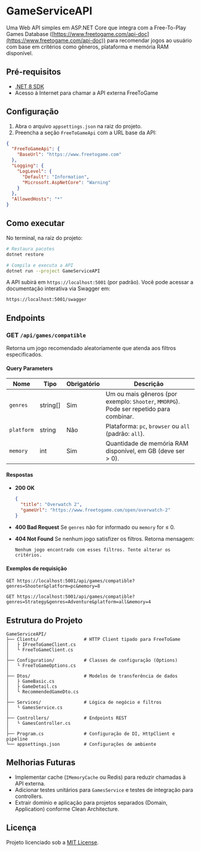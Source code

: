 ﻿# GameServiceAPI

Uma Web API simples em ASP.NET Core que integra com a Free-To-Play Games Database ([https://www.freetogame.com/api-doc](https://www.freetogame.com/api-doc)) para recomendar jogos ao usuário com base em critérios como gêneros, plataforma e memória RAM disponível.

## Pré-requisitos

* [.NET 8 SDK](https://dotnet.microsoft.com/download/dotnet/8.0)
* Acesso à Internet para chamar a API externa FreeToGame

## Configuração

1. Abra o arquivo `appsettings.json` na raiz do projeto.
2. Preencha a seção `FreeToGameApi` com a URL base da API:

```json
{
  "FreeToGameApi": {
    "BaseUrl": "https://www.freetogame.com"
  },
  "Logging": {
    "LogLevel": {
      "Default": "Information",
      "Microsoft.AspNetCore": "Warning"
    }
  },
  "AllowedHosts": "*"
}
```

## Como executar

No terminal, na raiz do projeto:

```bash
# Restaura pacotes
dotnet restore

# Compila e executa a API
dotnet run --project GameServiceAPI
```

A API subirá em `https://localhost:5001` (por padrão). Você pode acessar a documentação interativa via Swagger em:

```
https://localhost:5001/swagger
```

## Endpoints

### GET `/api/games/compatible`

Retorna um jogo recomendado aleatoriamente que atenda aos filtros especificados.

#### Query Parameters

| Nome       | Tipo      | Obrigatório | Descrição                                                                               |
| ---------- | --------- | ----------- | --------------------------------------------------------------------------------------- |
| `genres`   | string\[] | Sim         | Um ou mais gêneros (por exemplo: `Shooter`, `MMORPG`). Pode ser repetido para combinar. |
| `platform` | string    | Não         | Plataforma: `pc`, `browser` ou `all` (padrão: `all`).                                   |
| `memory`   | int       | Sim         | Quantidade de memória RAM disponível, em GB (deve ser > 0).                             |

#### Respostas

* **200 OK**

  ```json
  {
    "title": "Overwatch 2",
    "gameUrl": "https://www.freetogame.com/open/overwatch-2"
  }
  ```
* **400 Bad Request**
  Se `genres` não for informado ou `memory` for ≤ 0.
* **404 Not Found**
  Se nenhum jogo satisfizer os filtros. Retorna mensagem:

  ```
  Nenhum jogo encontrado com esses filtros. Tente alterar os critérios.
  ```

#### Exemplos de requisição

```http
GET https://localhost:5001/api/games/compatible?genres=Shooter&platform=pc&memory=8
```

```http
GET https://localhost:5001/api/games/compatible?genres=Strategy&genres=Adventure&platform=all&memory=4
```

## Estrutura do Projeto

```
GameServiceAPI/
├── Clients/                 # HTTP Client tipado para FreeToGame
│   ├ IFreeToGameClient.cs
│   └ FreeToGameClient.cs
│
├── Configuration/           # Classes de configuração (Options)
│   └ FreeToGameOptions.cs
│
├── Dtos/                    # Modelos de transferência de dados
│   ├ GameBasic.cs
│   ├ GameDetail.cs
│   └ RecommendedGameDto.cs
│
├── Services/                # Lógica de negócio e filtros
│   └ GamesService.cs
│
├── Controllers/             # Endpoints REST
│   └ GamesController.cs
│
├── Program.cs               # Configuração de DI, HttpClient e pipeline
└── appsettings.json         # Configurações de ambiente
```

## Melhorias Futuras

* Implementar cache (`IMemoryCache` ou Redis) para reduzir chamadas à API externa.
* Adicionar testes unitários para `GamesService` e testes de integração para controllers.
* Extrair domínio e aplicação para projetos separados (Domain, Application) conforme Clean Architecture.

## Licença

Projeto licenciado sob a [MIT License](LICENSE).
